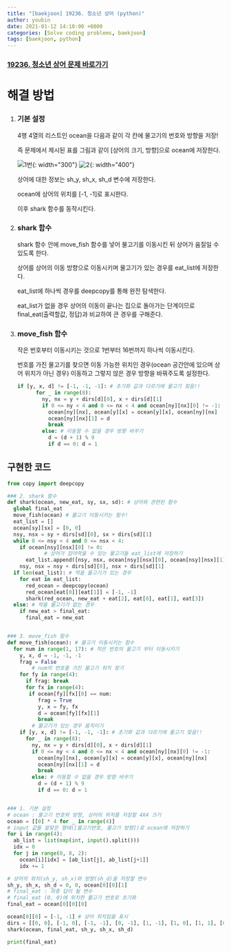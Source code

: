 ```yaml
---
title: "[baekjoon] 19236. 청소년 상어 (python)"
author: youbin
date: 2021-01-12 14:10:00 +0800
categories: [Solve coding problems, baekjoon]
tags: [baekjoon, python]
---
```


### [19236. 청소년 상어 문제 바로가기](https://www.acmicpc.net/problem/19236)

# 해결 방법

1. ### 기본 설정

   4행 4열의 리스트인 ocean을 다음과 같이 각 칸에 물고기의 번호와 방향을 저장!

   즉 문제에서 제시된 표를 그림과 같이 [상어의 크기, 방향]으로 ocean에 저장한다.

   ![1번](https://user-images.githubusercontent.com/60081201/105620466-db97ab00-5e40-11eb-885f-15558386ad91.JPG){: width="300"}
   ![2](https://user-images.githubusercontent.com/60081201/105620468-de929b80-5e40-11eb-872d-d538f8ee056a.JPG){: width="400"}

   상어에 대한 정보는 sh_y, sh_x, sh_d 변수에 저장한다.

   ocean에 상어의 위치를 [-1, -1]로 표시한다.

   이후 shark 함수를 동작시킨다.

2. ### shark 함수

   shark 함수 안에 move_fish 함수를 넣어 물고기를 이동시킨 뒤 상어가 움질일 수 있도록 한다.

   상어를 상어의 이동 방향으로 이동시키며 물고기가 있는 경우를 eat_list에 저장한다.

   eat_list에 하나씩 경우를 deepcopy를 통해 완전 탐색한다.

   eat_list가 없을 경우 상어의 이동이 끝나는 집으로 돌아가는 단계이므로 final_eat(출력할값, 정답)과 비교하여 큰 경우를 구해준다.

3. ### move_fish 함수

   작은 번호부터 이동시키는 것으로 1번부터 16번까지 하나씩 이동시킨다.

   번호를 가진 물고기를 찾으면 이동 가능한 위치인 경우(ocean 공간안에 있으며 상어 위치가 아닌 경우) 이동하고 그렇지 않은 경우 방향을 바꿔주도록 설정한다.

   ```python
   if [y, x, d] != [-1, -1, -1]: # 초기화 값과 다르기에 물고기 찾음!!
         for _ in range(8):
           ny, nx = y + dirs[d][0], x + dirs[d][1]
           if 0 <= ny < 4 and 0 <= nx < 4 and ocean[ny][nx][0] != -1:
             ocean[ny][nx], ocean[y][x] = ocean[y][x], ocean[ny][nx]
             ocean[ny][nx][1] = d
             break
           else: # 이동할 수 없을 경우 방향 바꾸기
             d = (d + 1) % 9
             if d == 0: d = 1
   ```

## 구현한 코드

```python
from copy import deepcopy

### 2. shark 함수
def shark(ocean, new_eat, sy, sx, sd): # 상어와 관련된 함수
  global final_eat
  move_fish(ocean) # 물고기 이동시키는 함수!
  eat_list = []
  ocean[sy][sx] = [0, 0]
  nsy, nsx = sy + dirs[sd][0], sx + dirs[sd][1]
  while 0 <= nsy < 4 and 0 <= nsx < 4:
    if ocean[nsy][nsx][0] != 0:
			# 상어가 잡아먹을 수 있는 물고기들 eat_list에 저장하기
      eat_list.append([nsy, nsx, ocean[nsy][nsx][0], ocean[nsy][nsx][1]])
    nsy, nsx = nsy + dirs[sd][0], nsx + dirs[sd][1]
  if len(eat_list): # 먹을 물고기가 있는 경우
    for eat in eat_list:
      red_ocean = deepcopy(ocean)
      red_ocean[eat[0]][eat[1]] = [-1, -1]
      shark(red_ocean, new_eat + eat[2], eat[0], eat[1], eat[3])
  else: # 먹을 물고기가 없는 경우
    if new_eat > final_eat:
      final_eat = new_eat


### 3. move_fish 함수
def move_fish(ocean): # 물고기 이동시키는 함수
  for num in range(1, 17): # 작은 번호의 물고기 부터 이동시키기
    y, x, d = -1, -1, -1
    frag = False
		# num의 번호를 가진 물고기 위치 찾기
    for fy in range(4):
      if frag: break
      for fx in range(4):
       if ocean[fy][fx][0] == num:
          frag = True
          y, x = fy, fx
          d = ocean[fy][fx][1]
          break
		# 물고기가 있는 경우 움직이기
    if [y, x, d] != [-1, -1, -1]: # 초기화 값과 다르기에 물고기 찾음!!
      for _ in range(8):
        ny, nx = y + dirs[d][0], x + dirs[d][1]
        if 0 <= ny < 4 and 0 <= nx < 4 and ocean[ny][nx][0] != -1:
          ocean[ny][nx], ocean[y][x] = ocean[y][x], ocean[ny][nx]
          ocean[ny][nx][1] = d
          break
        else: # 이동할 수 없을 경우 방향 바꾸기
          d = (d + 1) % 9
          if d == 0: d = 1


### 1. 기본 설정
# ocean : 물고기 번호와 방향, 상어의 위치를 저장할 4X4 크기
ocean = [[0] * 4 for _ in range(4)]
# input 값들 알맞은 형태([물고기번호, 물고기 방향])로 ocean에 저장하기
for i in range(4):
  ab_list = list(map(int, input().split()))
  idx = 0
  for j in range(0, 8, 2):
    ocean[i][idx] = [ab_list[j], ab_list[j+1]]
    idx += 1

# 상어의 위치(sh_y, sh_x)와 방향(sh_d)을 저장할 변수
sh_y, sh_x, sh_d = 0, 0, ocean[0][0][1]
# final_eat : 최종 답이 될 변수
# final_eat (0, 0)에 위치한 물고기 번호로 초기화
final_eat = ocean[0][0][0]

ocean[0][0] = [-1, -1] # 상어 위치임을 표시
dirs = [[0, 0], [-1, 0], [-1, -1], [0, -1], [1, -1], [1, 0], [1, 1], [0, 1], [-1, 1]]
shark(ocean, final_eat, sh_y, sh_x, sh_d)

print(final_eat)
```
